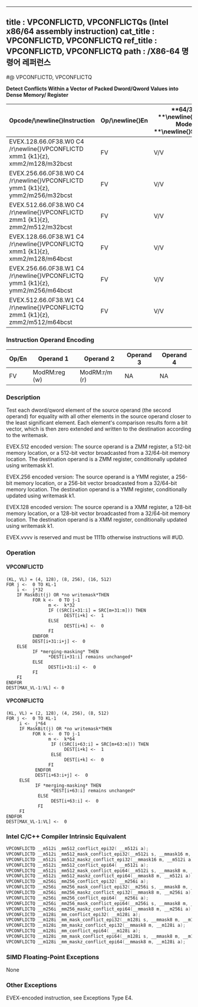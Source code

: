 ----------------------------
title : VPCONFLICTD, VPCONFLICTQs (Intel x86/64 assembly instruction)
cat_title : VPCONFLICTD, VPCONFLICTQ
ref_title : VPCONFLICTD, VPCONFLICTQ
path : /X86-64 명령어 레퍼런스
----------------------------
#@ VPCONFLICTD, VPCONFLICTQ

**Detect Conflicts Within a Vector of Packed Dword/Qword Values into Dense Memory/ Register**

|**Opcode/**\newline{}**Instruction**|**Op/**\newline{}**En**|**64/32 **\newline{}**bit Mode **\newline{}**Support**|**CPUID **\newline{}**Feature **\newline{}**Flag**|**Description**|
|------------------------------------|-----------------------|------------------------------------------------------|--------------------------------------------------|---------------|
|EVEX.128.66.0F38.W0 C4 /r\newline{}VPCONFLICTD xmm1 {k1}{z}, xmm2/m128/m32bcst|FV |V/V |AVX512VL\newline{}AVX512CD|Detect duplicate double-word values in xmm2/m128/m32bcst using writemask k1.|
|EVEX.256.66.0F38.W0 C4 /r\newline{}VPCONFLICTD ymm1 {k1}{z}, ymm2/m256/m32bcst|FV|V/V |AVX512VL\newline{}AVX512CD|Detect duplicate double-word values in ymm2/m256/m32bcst using writemask k1.|
|EVEX.512.66.0F38.W0 C4 /r\newline{}VPCONFLICTD zmm1 {k1}{z}, zmm2/m512/m32bcst|FV |V/V |AVX512CD|Detect duplicate double-word values in zmm2/m512/m32bcst using writemask k1.|
|EVEX.128.66.0F38.W1 C4 /r\newline{}VPCONFLICTQ xmm1 {k1}{z}, xmm2/m128/m64bcst|FV |V/V |AVX512VL\newline{}AVX512CD|Detect duplicate quad-word values in xmm2/m128/m64bcst using writemask k1.|
|EVEX.256.66.0F38.W1 C4 /r\newline{}VPCONFLICTQ ymm1 {k1}{z}, ymm2/m256/m64bcst|FV |V/V |AVX512VL\newline{}AVX512CD|Detect duplicate quad-word values in ymm2/m256/m64bcst using writemask k1.|
|EVEX.512.66.0F38.W1 C4 /r\newline{}VPCONFLICTQ zmm1 {k1}{z}, zmm2/m512/m64bcst|FV |V/V |AVX512CD|Detect duplicate quad-word values in zmm2/m512/m64bcst using writemask k1.|
### Instruction Operand Encoding


|Op/En|Operand 1|Operand 2|Operand 3|Operand 4|
|-----|---------|---------|---------|---------|
|FV|ModRM:reg (w)|ModRM:r/m (r)|NA|NA|
### Description


Test each dword/qword element of the source operand (the second operand) for equality with all other elements in the source operand closer to the least significant element. Each element's comparison results form a bit vector, which is then zero extended and written to the destination according to the writemask.

EVEX.512 encoded version: The source operand is a ZMM register, a 512-bit memory location, or a 512-bit vector broadcasted from a 32/64-bit memory location. The destination operand is a ZMM register, conditionally updated using writemask k1. 

EVEX.256 encoded version: The source operand is a YMM register, a 256-bit memory location, or a 256-bit vector broadcasted from a 32/64-bit memory location. The destination operand is a YMM register, conditionally updated using writemask k1. 

EVEX.128 encoded version: The source operand is a XMM register, a 128-bit memory location, or a 128-bit vector broadcasted from a 32/64-bit memory location. The destination operand is a XMM register, conditionally updated using writemask k1. 

EVEX.vvvv is reserved and must be 1111b otherwise instructions will #UD.


### Operation
#### VPCONFLICTD
```info-verb
(KL, VL) = (4, 128), (8, 256), (16, 512)
FOR j <-  0 TO KL-1
    i <-  j*32
    IF MaskBit(j) OR *no writemask*THEN 
          FOR k <-  0 TO j-1
                m <-  k*32
                IF ((SRC[i+31:i] = SRC[m+31:m])) THEN 
                      DEST[i+k] <-  1
                ELSE 
                      DEST[i+k] <-  0
                FI
          ENDFOR
          DEST[i+31:i+j] <-  0
    ELSE
          IF *merging-masking* THEN 
                *DEST[i+31:i] remains unchanged*
          ELSE 
                DEST[i+31:i] <-  0
          FI
    FI
ENDFOR
DEST[MAX_VL-1:VL] <- 0
```
#### VPCONFLICTQ
```info-verb
(KL, VL) = (2, 128), (4, 256), (8, 512)
FOR j <-  0 TO KL-1
     i <-  j*64
     IF MaskBit(j) OR *no writemask*THEN 
          FOR k <-  0 TO j-1
                m <-  k*64
                 IF ((SRC[i+63:i] = SRC[m+63:m])) THEN 
                      DEST[i+k] <-  1
                 ELSE 
                      DEST[i+k] <-  0
                FI
           ENDFOR
           DEST[i+63:i+j] <-  0
     ELSE
           IF *merging-masking* THEN 
                 *DEST[i+63:i] remains unchanged*
            ELSE
                 DEST[i+63:i] <-  0
            FI
     FI
ENDFOR
DEST[MAX_VL-1:VL] <-  0
```

### Intel C/C++ Compiler Intrinsic Equivalent

```cpp
VPCONFLICTD __m512i _mm512_conflict_epi32( __m512i a);
VPCONFLICTD __m512i _mm512_mask_conflict_epi32(__m512i s, __mmask16 m, __m512i a);
VPCONFLICTD __m512i _mm512_maskz_conflict_epi32(__mmask16 m, __m512i a);
VPCONFLICTQ __m512i _mm512_conflict_epi64( __m512i a);
VPCONFLICTQ __m512i _mm512_mask_conflict_epi64(__m512i s, __mmask8 m, __m512i a);
VPCONFLICTQ __m512i _mm512_maskz_conflict_epi64(__mmask8 m, __m512i a);
VPCONFLICTD __m256i _mm256_conflict_epi32( __m256i a);
VPCONFLICTD __m256i _mm256_mask_conflict_epi32(__m256i s, __mmask8 m, __m256i a);
VPCONFLICTD __m256i _mm256_maskz_conflict_epi32(__mmask8 m, __m256i a);
VPCONFLICTQ __m256i _mm256_conflict_epi64( __m256i a);
VPCONFLICTQ __m256i _mm256_mask_conflict_epi64(__m256i s, __mmask8 m, __m256i a);
VPCONFLICTQ __m256i _mm256_maskz_conflict_epi64(__mmask8 m, __m256i a);
VPCONFLICTD __m128i _mm_conflict_epi32( __m128i a);
VPCONFLICTD __m128i _mm_mask_conflict_epi32(__m128i s, __mmask8 m, __m128i a);
VPCONFLICTD __m128i _mm_maskz_conflict_epi32(__mmask8 m, __m128i a);
VPCONFLICTQ __m128i _mm_conflict_epi64( __m128i a);
VPCONFLICTQ __m128i _mm_mask_conflict_epi64(__m128i s, __mmask8 m, __m128i a);
VPCONFLICTQ __m128i _mm_maskz_conflict_epi64(__mmask8 m, __m128i a);
```
### SIMD Floating-Point Exceptions


None

### Other Exceptions


EVEX-encoded instruction, see Exceptions Type E4.

